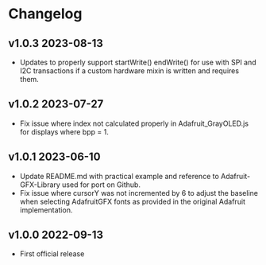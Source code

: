 # Changelog

## v1.0.3 2023-08-13

- Updates to properly support startWrite() endWrite() for use with SPI and I2C transactions if a custom hardware mixin is written and requires them.

## v1.0.2 2023-07-27

- Fix issue where index not calculated properly in Adafruit_GrayOLED.js for displays where bpp = 1.

## v1.0.1 2023-06-10

- Update README.md with practical example and reference to Adafruit-GFX-Library used for port on Github.
- Fix issue where cursorY was not incremented by 6 to adjust the baseline when selecting AdafruitGFX fonts as provided in the original Adafruit implementation.

## v1.0.0 2022-09-13

- First official release
